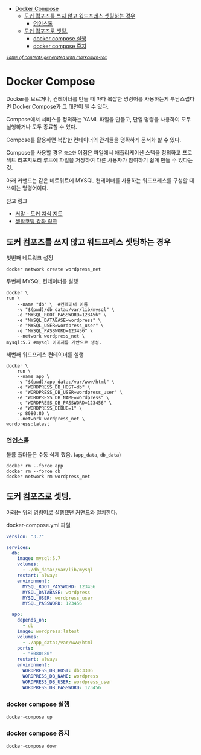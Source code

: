 - [Docker Compose](#docker-compose)
    * [도커 컴포즈를 쓰지 않고 워드프레스 셋팅하는 경우](#---------------------------)
        + [언인스톨](#----)
    * [도커 컴포즈로 셋팅.](#----------)
        + [docker compose 실행](#docker-compose---)
        + [docker compose 중지](#docker-compose---)

<small><i><a href='http://ecotrust-canada.github.io/markdown-toc/'>Table of contents generated with markdown-toc</a></i></small>

# Docker Compose

Docker를 모르거나, 컨테이너를 만들 때 마다 복잡한 명령어를 사용하는게 부담스럽다면 Docker Compose가 그 대안이 될 수 있다.

Compose에서 서비스를 정의하는 YAML 파일을 만들고, 단일 명령을 사용하여 모두 실행하거나 모두 종료할 수 있다.

Compose를 활용하면 복잡한 컨테이너의 관계들을 명확하게 문서화 할 수 있다.

Compose를 사용할 경우 `중요한` 이점은 파일에서 애플리케이션 스택을 정의하고 프로젝트 리포지토리 루트에 파일을 저장하여 다른 사용자가 참여하기 쉽게 만들 수 있다는 것.

아래 커맨드는 같은 네트워트에 MYSQL 컨테이너를 사용하는 워드프레스를 구성할 때 쓰이는 명령어이다.

참고 링크

- [서말 - 도커 지식 지도](https://seomal.com/map/1/129)
- [생활코딩 강좌 링크](https://www.youtube.com/watch?v=EK6iYRCIjYs)

## 도커 컴포즈를 쓰지 않고 워드프레스 셋팅하는 경우

첫번째 네트워크 설정

```shell
docker network create wordpress_net
```

두번째 MYSQL 컨테이너를 실행

```shell
docker \
run \
    --name "db" \  #컨테이너 이름
    -v "$(pwd)/db_data:/var/lib/mysql" \
    -e "MYSQL_ROOT_PASSWORD=123456" \
    -e "MYSQL_DATABASE=wordpress" \
    -e "MYSQL_USER=wordpress_user" \
    -e "MYSQL_PASSWORD=123456" \
    --network wordpress_net \
mysql:5.7 #mysql 이미지를 기반으로 생성.
```

세번째 워드프레스 컨테이너를 실행

```shell
docker \
    run \
    --name app \
    -v "$(pwd)/app_data:/var/www/html" \
    -e "WORDPRESS_DB_HOST=db" \
    -e "WORDPRESS_DB_USER=wordpress_user" \
    -e "WORDPRESS_DB_NAME=wordpress" \
    -e "WORDPRESS_DB_PASSWORD=123456" \
    -e "WORDPRESS_DEBUG=1" \
    -p 8080:80 \
    --network wordpress_net \
wordpress:latest
```

### 언인스톨

볼륨 폴더들은 수동 삭제 했음. (`app_data`, `db_data`)

```shell
docker rm --force app
docker rm --force db
docker network rm wordpress_net
```

## 도커 컴포즈로 셋팅.

아래는 위의 명령어로 실행했던 커맨드와 일치한다.

docker-compose.yml 파일

```yaml
version: "3.7"

services:
  db:
    image: mysql:5.7
    volumes:
      - ./db_data:/var/lib/mysql
    restart: always
    environment:
      MYSQL_ROOT_PASSWORD: 123456
      MYSQL_DATABASE: wordpress
      MYSQL_USER: wordpress_user
      MYSQL_PASSWORD: 123456

  app:
    depends_on:
      - db
    image: wordpress:latest
    volumes:
      - ./app_data:/var/www/html
    ports:
      - "8080:80"
    restart: always
    environment:
      WORDPRESS_DB_HOST: db:3306
      WORDPRESS_DB_NAME: wordpress
      WORDPRESS_DB_USER: wordpress_user
      WORDPRESS_DB_PASSWORD: 123456
```

### docker compose 실행
```shell
docker-compose up
```

### docker compose 중지
```shell
docker-compose down
```
